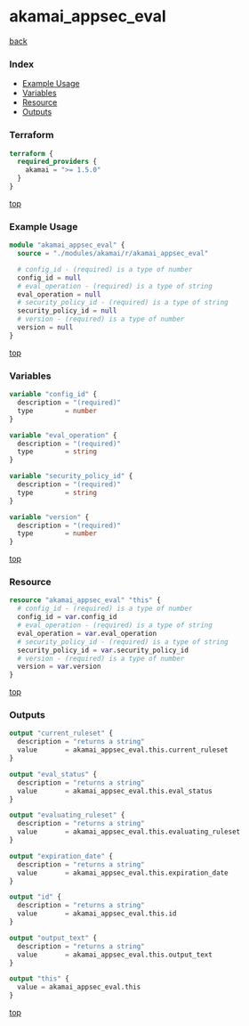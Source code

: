 # akamai_appsec_eval

[back](../akamai.md)

### Index

- [Example Usage](#example-usage)
- [Variables](#variables)
- [Resource](#resource)
- [Outputs](#outputs)

### Terraform

```terraform
terraform {
  required_providers {
    akamai = ">= 1.5.0"
  }
}
```

[top](#index)

### Example Usage

```terraform
module "akamai_appsec_eval" {
  source = "./modules/akamai/r/akamai_appsec_eval"

  # config_id - (required) is a type of number
  config_id = null
  # eval_operation - (required) is a type of string
  eval_operation = null
  # security_policy_id - (required) is a type of string
  security_policy_id = null
  # version - (required) is a type of number
  version = null
}
```

[top](#index)

### Variables

```terraform
variable "config_id" {
  description = "(required)"
  type        = number
}

variable "eval_operation" {
  description = "(required)"
  type        = string
}

variable "security_policy_id" {
  description = "(required)"
  type        = string
}

variable "version" {
  description = "(required)"
  type        = number
}
```

[top](#index)

### Resource

```terraform
resource "akamai_appsec_eval" "this" {
  # config_id - (required) is a type of number
  config_id = var.config_id
  # eval_operation - (required) is a type of string
  eval_operation = var.eval_operation
  # security_policy_id - (required) is a type of string
  security_policy_id = var.security_policy_id
  # version - (required) is a type of number
  version = var.version
}
```

[top](#index)

### Outputs

```terraform
output "current_ruleset" {
  description = "returns a string"
  value       = akamai_appsec_eval.this.current_ruleset
}

output "eval_status" {
  description = "returns a string"
  value       = akamai_appsec_eval.this.eval_status
}

output "evaluating_ruleset" {
  description = "returns a string"
  value       = akamai_appsec_eval.this.evaluating_ruleset
}

output "expiration_date" {
  description = "returns a string"
  value       = akamai_appsec_eval.this.expiration_date
}

output "id" {
  description = "returns a string"
  value       = akamai_appsec_eval.this.id
}

output "output_text" {
  description = "returns a string"
  value       = akamai_appsec_eval.this.output_text
}

output "this" {
  value = akamai_appsec_eval.this
}
```

[top](#index)
